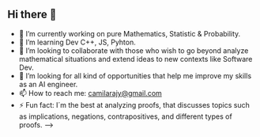 ## Hi there 👋

- 🔭 I’m currently working on pure Mathematics, Statistic & Probability.
- 🌱 I’m learning Dev C++, JS, Pyhton.
- 👯 I’m looking to collaborate with those who wish to go beyond
analyze mathematical situations and extend ideas to new contexts like Software Dev.
- 🤔 I’m looking for all kind of opportunities that help me improve my skills as an AI engineer.
- 📫 How to reach me: camilarajy@gmail.com
- ⚡ Fun fact: I´m the best at analyzing proofs, that discusses topics such as implications, negations,
contrapositives, and different types of proofs.
-->

